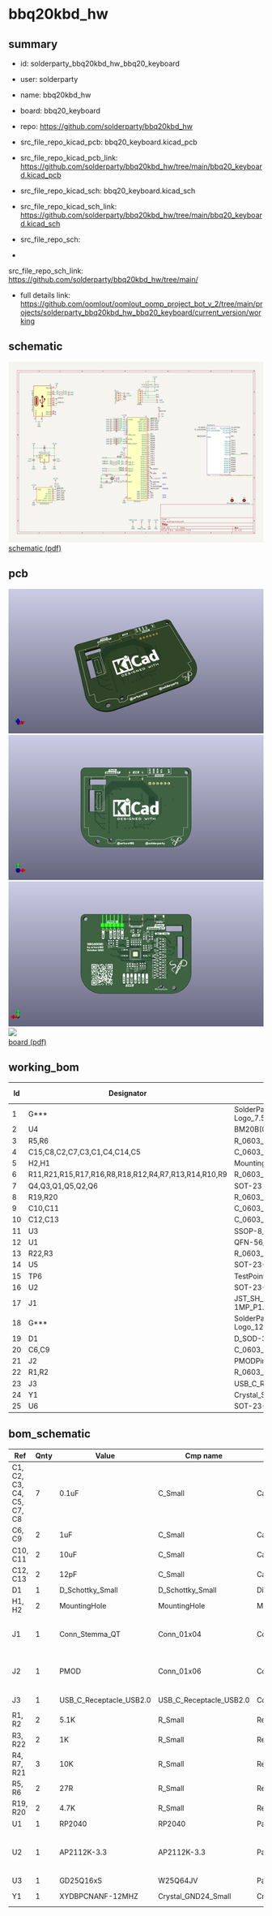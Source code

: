 # bbq20kbd_hw
 
## summary 
* id: solderparty_bbq20kbd_hw_bbq20_keyboard
* user: solderparty
* name: bbq20kbd_hw
* board: bbq20_keyboard
* repo: https://github.com/solderparty/bbq20kbd_hw
* src_file_repo_kicad_pcb: bbq20_keyboard.kicad_pcb
* src_file_repo_kicad_pcb_link: https://github.com/solderparty/bbq20kbd_hw/tree/main/bbq20_keyboard.kicad_pcb
* src_file_repo_kicad_sch: bbq20_keyboard.kicad_sch
* src_file_repo_kicad_sch_link: https://github.com/solderparty/bbq20kbd_hw/tree/main/bbq20_keyboard.kicad_sch

* src_file_repo_sch: 
*
 src_file_repo_sch_link: https://github.com/solderparty/bbq20kbd_hw/tree/main/
* full details link: https://github.com/oomlout/oomlout_oomp_project_bot_v_2/tree/main/projects/solderparty_bbq20kbd_hw_bbq20_keyboard/current_version/working  

## schematic  
![](working_schematic_600.png)  
[schematic (pdf)](working_schematic.pdf)  

## pcb  
![](working_3d_600.png) 
![](working_3d_front_600.png)  
![](working_3d_back_600.png)  
![](working_600.png)  
[board (pdf)](working.pdf)  

## working_bom
| Id | Designator | Footprint | Quantity | Designation | Supplier and ref |  | None | 
| --- | --- | --- | --- | --- | --- | --- | --- | 
| 1 | G*** | SolderParty-New-Logo_7.5x6.4mm_SilkScreen | 1 | LOGO |  |  | [''] | 
| 2 | U4 | BM20B(0.8)-40DS-0.4V | 1 | BBQ20KBD |  |  | [''] | 
| 3 | R5,R6 | R_0603_1608Metric | 2 | 27R |  |  | [''] | 
| 4 | C15,C8,C2,C7,C3,C1,C4,C14,C5 | C_0603_1608Metric | 9 | 0.1uF |  |  | [''] | 
| 5 | H2,H1 | MountingHole_2.7mm_M2.5 | 2 | MountingHole |  |  | [''] | 
| 6 | R11,R21,R15,R17,R16,R8,R18,R12,R4,R7,R13,R14,R10,R9 | R_0603_1608Metric | 14 | 10K |  |  | [''] | 
| 7 | Q4,Q3,Q1,Q5,Q2,Q6 | SOT-23 | 6 | BSS138 |  |  | [''] | 
| 8 | R19,R20 | R_0603_1608Metric | 2 | 4.7K |  |  | [''] | 
| 9 | C10,C11 | C_0603_1608Metric | 2 | 10uF |  |  | [''] | 
| 10 | C12,C13 | C_0603_1608Metric | 2 | 12pF |  |  | [''] | 
| 11 | U3 | SSOP-8_5.25x5.24mm_P1.27mm | 1 | GD25Q16xS |  |  | [''] | 
| 12 | U1 | QFN-56_EP_7x7_Pitch0.4mm | 1 | RP2040 |  |  | [''] | 
| 13 | R22,R3 | R_0603_1608Metric | 2 | 1K |  |  | [''] | 
| 14 | U5 | SOT-23-5 | 1 | ME6212C18M5G |  |  | [''] | 
| 15 | TP6 | TestPoint_Pad_D1.5mm | 1 | TP_3V3 |  |  | [''] | 
| 16 | U2 | SOT-23-5 | 1 | AP2112K-3.3 |  |  | [''] | 
| 17 | J1 | JST_SH_SM04B-SRSS-TB_1x04-1MP_P1.00mm_Horizontal | 1 | Conn_Stemma_QT |  |  | [''] | 
| 18 | G*** | SolderParty-New-Logo_12.5x10.6mm_SilkScreen | 1 | LOGO |  |  | [''] | 
| 19 | D1 | D_SOD-323 | 1 | D_Schottky_Small |  |  | [''] | 
| 20 | C6,C9 | C_0603_1608Metric | 2 | 1uF |  |  | [''] | 
| 21 | J2 | PMODPinHeader_1x06_P2.54mm_Horizontal | 1 | PMOD |  |  | [''] | 
| 22 | R1,R2 | R_0603_1608Metric | 2 | 5.1K |  |  | [''] | 
| 23 | J3 | USB_C_Receptacle_HRO_TYPE-C-31-M-12 | 1 | USB_C_Receptacle_USB2.0 |  |  | [''] | 
| 24 | Y1 | Crystal_SMD_2520-4Pin_2.5x2.0mm | 1 | XYDBPCNANF-12MHZ |  |  | [''] | 
| 25 | U6 | SOT-23-5 | 1 | ME6212C28M5G |  |  | [''] | 


## bom_schematic
| Ref | Qnty | Value | Cmp name | Footprint | Description | Vendor | DNP | 
| --- | --- | --- | --- | --- | --- | --- | --- | 
| C1, C2, C3, C4, C5, C7, C8 | 7 | 0.1uF | C_Small | Capacitor_SMD:C_0603_1608Metric | Unpolarized capacitor, small symbol |  |  | 
| C6, C9 | 2 | 1uF | C_Small | Capacitor_SMD:C_0603_1608Metric | Unpolarized capacitor, small symbol |  |  | 
| C10, C11 | 2 | 10uF | C_Small | Capacitor_SMD:C_0603_1608Metric | Unpolarized capacitor, small symbol |  |  | 
| C12, C13 | 2 | 12pF | C_Small | Capacitor_SMD:C_0603_1608Metric | Unpolarized capacitor, small symbol |  |  | 
| D1 | 1 | D_Schottky_Small | D_Schottky_Small | Diode_SMD:D_SOD-323 | Schottky diode, small symbol |  |  | 
| H1, H2 | 2 | MountingHole | MountingHole | MountingHole:MountingHole_2.7mm_M2.5 | Mounting Hole without connection |  |  | 
| J1 | 1 | Conn_Stemma_QT | Conn_01x04 | Connector_JST:JST_SH_SM04B-SRSS-TB_1x04-1MP_P1.00mm_Horizontal | Generic connector, single row, 01x04, script generated (kicad-library-utils/schlib/autogen/connector/) |  |  | 
| J2 | 1 | PMOD | Conn_01x06 | Connector_PinHeader_2.54mm_Extra:PMODPinHeader_1x06_P2.54mm_Horizontal | Generic connector, single row, 01x06, script generated (kicad-library-utils/schlib/autogen/connector/) |  |  | 
| J3 | 1 | USB_C_Receptacle_USB2.0 | USB_C_Receptacle_USB2.0 | Connector_USB:USB_C_Receptacle_HRO_TYPE-C-31-M-12 | USB 2.0-only Type-C Receptacle connector |  |  | 
| R1, R2 | 2 | 5.1K | R_Small | Resistor_SMD:R_0603_1608Metric | Resistor, small symbol |  |  | 
| R3, R22 | 2 | 1K | R_Small | Resistor_SMD:R_0603_1608Metric | Resistor, small symbol |  |  | 
| R4, R7, R21 | 3 | 10K | R_Small | Resistor_SMD:R_0603_1608Metric | Resistor, small symbol |  |  | 
| R5, R6 | 2 | 27R | R_Small | Resistor_SMD:R_0603_1608Metric | Resistor, small symbol |  |  | 
| R19, R20 | 2 | 4.7K | R_Small | Resistor_SMD:R_0603_1608Metric | Resistor, small symbol |  |  | 
| U1 | 1 | RP2040 | RP2040 | Package_DFN_QFN_Extra:QFN-56_EP_7x7_Pitch0.4mm |  |  |  | 
| U2 | 1 | AP2112K-3.3 | AP2112K-3.3 | Package_TO_SOT_SMD:SOT-23-5 | 600mA low dropout linear regulator, with enable pin, 3.8V-6V input voltage range, 3.3V fixed positive output, SOT-23-5 |  |  | 
| U3 | 1 | GD25Q16xS | W25Q64JV | Package_SO:SSOP-8_5.25x5.24mm_P1.27mm |  |  |  | 
| Y1 | 1 | XYDBPCNANF-12MHZ | Crystal_GND24_Small | Crystal:Crystal_SMD_2520-4Pin_2.5x2.0mm | Four pin crystal, GND on pins 2 and 4, small symbol |  |  | 



